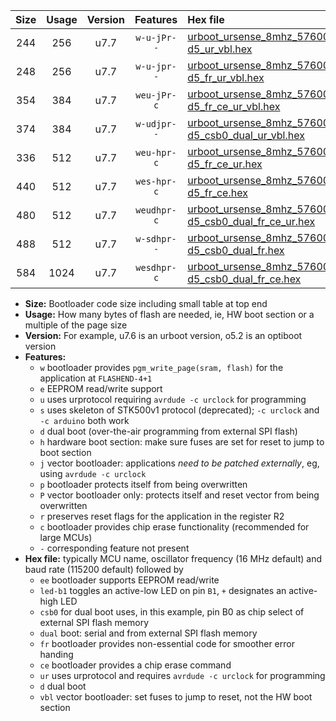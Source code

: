 |Size|Usage|Version|Features|Hex file|
|:-:|:-:|:-:|:-:|:--|
|244|256|u7.7|`w-u-jPr--`|[urboot_ursense_8mhz_57600bps_led-d5_ur_vbl.hex](https://raw.githubusercontent.com/stefanrueger/urboot.hex/main/boards/ursense/fcpu_8mhz/57600_bps/urboot_ursense_8mhz_57600bps_led-d5_ur_vbl.hex)|
|248|256|u7.7|`w-u-jpr--`|[urboot_ursense_8mhz_57600bps_led-d5_fr_ur_vbl.hex](https://raw.githubusercontent.com/stefanrueger/urboot.hex/main/boards/ursense/fcpu_8mhz/57600_bps/urboot_ursense_8mhz_57600bps_led-d5_fr_ur_vbl.hex)|
|354|384|u7.7|`weu-jPr-c`|[urboot_ursense_8mhz_57600bps_ee_led-d5_fr_ce_ur_vbl.hex](https://raw.githubusercontent.com/stefanrueger/urboot.hex/main/boards/ursense/fcpu_8mhz/57600_bps/urboot_ursense_8mhz_57600bps_ee_led-d5_fr_ce_ur_vbl.hex)|
|374|384|u7.7|`w-udjpr--`|[urboot_ursense_8mhz_57600bps_led-d5_csb0_dual_ur_vbl.hex](https://raw.githubusercontent.com/stefanrueger/urboot.hex/main/boards/ursense/fcpu_8mhz/57600_bps/urboot_ursense_8mhz_57600bps_led-d5_csb0_dual_ur_vbl.hex)|
|336|512|u7.7|`weu-hpr-c`|[urboot_ursense_8mhz_57600bps_ee_led-d5_fr_ce_ur.hex](https://raw.githubusercontent.com/stefanrueger/urboot.hex/main/boards/ursense/fcpu_8mhz/57600_bps/urboot_ursense_8mhz_57600bps_ee_led-d5_fr_ce_ur.hex)|
|440|512|u7.7|`wes-hpr-c`|[urboot_ursense_8mhz_57600bps_ee_led-d5_fr_ce.hex](https://raw.githubusercontent.com/stefanrueger/urboot.hex/main/boards/ursense/fcpu_8mhz/57600_bps/urboot_ursense_8mhz_57600bps_ee_led-d5_fr_ce.hex)|
|480|512|u7.7|`weudhpr-c`|[urboot_ursense_8mhz_57600bps_ee_led-d5_csb0_dual_fr_ce_ur.hex](https://raw.githubusercontent.com/stefanrueger/urboot.hex/main/boards/ursense/fcpu_8mhz/57600_bps/urboot_ursense_8mhz_57600bps_ee_led-d5_csb0_dual_fr_ce_ur.hex)|
|488|512|u7.7|`w-sdhpr--`|[urboot_ursense_8mhz_57600bps_led-d5_csb0_dual_fr.hex](https://raw.githubusercontent.com/stefanrueger/urboot.hex/main/boards/ursense/fcpu_8mhz/57600_bps/urboot_ursense_8mhz_57600bps_led-d5_csb0_dual_fr.hex)|
|584|1024|u7.7|`wesdhpr-c`|[urboot_ursense_8mhz_57600bps_ee_led-d5_csb0_dual_fr_ce.hex](https://raw.githubusercontent.com/stefanrueger/urboot.hex/main/boards/ursense/fcpu_8mhz/57600_bps/urboot_ursense_8mhz_57600bps_ee_led-d5_csb0_dual_fr_ce.hex)|

- **Size:** Bootloader code size including small table at top end
- **Usage:** How many bytes of flash are needed, ie, HW boot section or a multiple of the page size
- **Version:** For example, u7.6 is an urboot version, o5.2 is an optiboot version
- **Features:**
  + `w` bootloader provides `pgm_write_page(sram, flash)` for the application at `FLASHEND-4+1`
  + `e` EEPROM read/write support
  + `u` uses urprotocol requiring `avrdude -c urclock` for programming
  + `s` uses skeleton of STK500v1 protocol (deprecated); `-c urclock` and `-c arduino` both work
  + `d` dual boot (over-the-air programming from external SPI flash)
  + `h` hardware boot section: make sure fuses are set for reset to jump to boot section
  + `j` vector bootloader: applications *need to be patched externally*, eg, using `avrdude -c urclock`
  + `p` bootloader protects itself from being overwritten
  + `P` vector bootloader only: protects itself and reset vector from being overwritten
  + `r` preserves reset flags for the application in the register R2
  + `c` bootloader provides chip erase functionality (recommended for large MCUs)
  + `-` corresponding feature not present
- **Hex file:** typically MCU name, oscillator frequency (16 MHz default) and baud rate (115200 default) followed by
  + `ee` bootloader supports EEPROM read/write
  + `led-b1` toggles an active-low LED on pin `B1`, `+` designates an active-high LED
  + `csb0` for dual boot uses, in this example, pin B0 as chip select of external SPI flash memory
  + `dual` boot: serial and from external SPI flash memory
  + `fr` bootloader provides non-essential code for smoother error handing
  + `ce` bootloader provides a chip erase command
  + `ur` uses urprotocol and requires `avrdude -c urclock` for programming
  + `d` dual boot
  + `vbl` vector bootloader: set fuses to jump to reset, not the HW boot section
